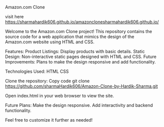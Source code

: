 Amazon.com Clone

visit here
https://sharmahardik606.github.io/amazonclonesharmahardik606.github.io/

Welcome to the Amazon.com Clone project! This repository contains the source code for a web application that mimics the design of the Amazon.com website using HTML and CSS.

Features:
Product Listings: Display products with basic details.
Static Design: Non-interactive static pages designed with HTML and CSS.
Future Improvements: Plans to make the design responsive and add functionality.

Technologies Used:
HTML
CSS

Clone the repository:
Copy code
git clone https://github.com/sharmaHardik606/Amazon-Clone-by-Hardik-Sharma.git

Open index.html in your web browser to view the site.

Future Plans:
Make the design responsive.
Add interactivity and backend functionality.

Feel free to customize it further as needed!
